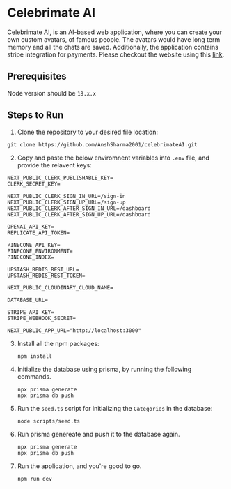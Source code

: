 # Celebrimate AI
Celebrimate AI, is an AI-based web application, where you can create your own custom avatars, of famous people. The avatars would have long term memory and all the chats are saved. Additionally, the application contains stripe integration for payments. Please checkout the website using this [link](https://celebrimate-ai.vercel.app/). 

## Prerequisites
Node version should be `18.x.x`

## Steps to Run
1. Clone the repository to your desired file location:    
```
git clone https://github.com/AnshSharma2001/celebrimateAI.git
```
2. Copy and paste the below enviromnent variables into `.env` file, and provide the relavent keys:   
```
NEXT_PUBLIC_CLERK_PUBLISHABLE_KEY=
CLERK_SECRET_KEY=

NEXT_PUBLIC_CLERK_SIGN_IN_URL=/sign-in
NEXT_PUBLIC_CLERK_SIGN_UP_URL=/sign-up
NEXT_PUBLIC_CLERK_AFTER_SIGN_IN_URL=/dashboard
NEXT_PUBLIC_CLERK_AFTER_SIGN_UP_URL=/dashboard

OPENAI_API_KEY=
REPLICATE_API_TOKEN=

PINECONE_API_KEY=
PINECONE_ENVIRONMENT=
PINECONE_INDEX=

UPSTASH_REDIS_REST_URL=
UPSTASH_REDIS_REST_TOKEN=

NEXT_PUBLIC_CLOUDINARY_CLOUD_NAME=

DATABASE_URL=

STRIPE_API_KEY=
STRIPE_WEBHOOK_SECRET=

NEXT_PUBLIC_APP_URL="http://localhost:3000"
```

3. Install all the npm packages:
   ```
   npm install
   ```

4. Initialize the database using prisma, by running the following commands.
   ```
   npx prisma generate
   npx prisma db push
   ```

5. Run the `seed.ts` script for initializing the `Categories` in the database:
   ```
   node scripts/seed.ts
   ```

6. Run prisma genereate and push it to the database again.
   ```
   npx prisma generate
   npx prisma db push
   ```
7. Run the application, and you're good to go.
   ```
   npm run dev
   ```


